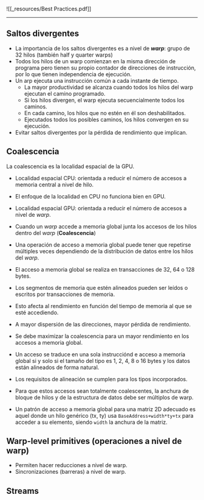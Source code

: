 ![[_resources/Best Practices.pdf]]

---

## Saltos divergentes
- La importancia de los saltos divergentes es a nivel de ***warp***: grupo de 32 hilos (también half y quarter warps)
- Todos los hilos de un warp comienzan en la misma dirección de programa pero tienen su propio contador de direcciones de instrucción, por lo que tienen independencia de ejecución.
- Un arp ejecuta una instrucción común a cada instante de tiempo.
	- La mayor productividad se alcanza cuando todos los hilos del warp ejecutan el camino programado.
	- Si los hilos divergen, el warp ejecuta secuencialmente todos los caminos.
	- En cada camino, los hilos que no estén en él son deshabilitados.
	- Ejecutados todos los posibles caminos, los hilos convergen en su ejecución.
- Evitar saltos divergentes por la pérdida de rendimiento que implican.


## Coalescencia
La coalescencia es la localidad espacial de la GPU.

- Localidad espacial CPU: orientada a reducir el número de accesos a memoria central a nivel de hilo.
- El enfoque de la localidad en CPU no funciona bien en GPU.

- Localidad espacial GPU: orientada a reducir el número de accesos a nivel de *warp*.
- Cuando un *warp* accede a memoria global junta los accesos de los hilos dentro del *warp* (**Coalescencia**)
- Una operación de acceso a memoria global puede tener que repetirse múltiples veces dependiendo de la distribución de datos entre los hilos del *warp*.

- El acceso a memoria global se realiza en transacciones de 32, 64 o 128 bytes.
- Los segmentos de memoria que estén alineados pueden ser leídos o escritos por transacciones de memoria.
- Esto afecta al rendimiento en función del tiempo de memoria al que se esté accediendo.
- A mayor dispersión de las direcciones, mayor pérdida de rendimiento.
- Se debe maximizar la coalescencia para un mayor rendimiento en los accesos a memoria global.

- Un acceso se traduce en una sola instrucciónd e acceso a memoria global si y solo si el tamaño del tipo es 1, 2, 4, 8 o 16 bytes y los datos están alineados de forma natural.
- Los requisitos de alineación se cumplen para los tipos incorporados.
- Para que estos accesos sean totalmente coalescentes, la anchura de bloque de hilos y de la estructura de datos debe ser múltiplos de warp.
- Un patrón de acceso a memoria global para una matriz 2D adecuado es aquel donde un hilo genérico (tx, ty) usa `BaseAddress+width*ty+tx` para acceder a su elemento, siendo `width` la anchura de la matriz.

## Warp-level primitives (operaciones a nivel de warp)
- Permiten hacer reducciones a nivel de warp.
- Sincronizaciones (barreras) a nivel de warp.

## Streams